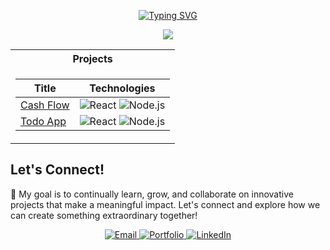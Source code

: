 <p align="center">
  <a href="https://github.com/drkostas">
    <img src="https://readme-typing-svg.demolab.com?font=Arial&size=18&duration=2000&pause=100&multiline=true&width=500&height=80&lines=Akshat+Girdhar;Full Stack Developer+%7C+Exploring FinTech;" alt="Typing SVG" />
  </a>
</p>

<p align="center">
  <a href="https://github.com/drkostas">
    <img src="https://github-stats-alpha.vercel.app/api?username=akshatg5&cc=22272e&tc=37BCF6&ic=fff&bc=0000">
  </a>
</p>

<table align="center">
<tr><th>Projects</th></tr>
<tr><td>

|Title | Technologies|
|--|--|
| [Cash Flow](https://cash-flow-alpha.vercel.app/) | ![React](https://img.shields.io/badge/React-black?style=flat-square&logo=react) ![Node.js](https://img.shields.io/badge/Node.js-black?style=flat-square&logo=nodedotjs)|
| [Todo App](https://github.com/akshatg5/ToDo-App) |  ![React](https://img.shields.io/badge/React-black?style=flat-square&logo=react) ![Node.js](https://img.shields.io/badge/Node.js-black?style=flat-square&logo=nodedotjs)|

</td></tr>
</table>

## Let's Connect!

🌟 My goal is to continually learn, grow, and collaborate on innovative projects that make a meaningful impact. Let's connect and explore how we can create something extraordinary together!

<p align="center">
  <a href="mailto:akshatgirdhar05@gmail.com">
    <img src="https://img.shields.io/badge/Gmail-333333?style=for-the-badge&logo=gmail&logoColor=red" alt="Email" />
  </a>
  <a href="https://akshatgirdhar-portfolio.vercel.app/">
    <img src="https://img.shields.io/badge/Portfolio-333333?style=for-the-badge&logo=vercel&logoColor=black" alt="Portfolio" />
  </a>
  <a href="https://www.linkedin.com/in/akshat-girdhar-56a848206/" target="_blank">
    <img src="https://img.shields.io/badge/LinkedIn-007785?style=for-the-badge&logo=linkedin&logoColor=white" alt="LinkedIn" />
  </a>
</p>
